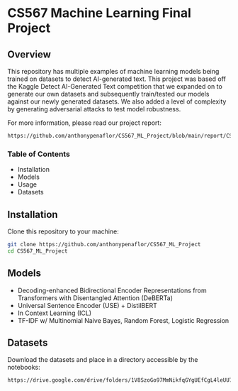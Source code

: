 # CS567 Machine Learning Final Project

## Overview
This repository has multiple examples of machine learning models being trained on datasets to detect AI-generated text. 
This project was based off the Kaggle Detect AI-Generated Text competition that we expanded on to generate our own datasets and subsequently train/tested our models against our newly generated datasets. We also added a level of complexity by generating
adversarial attacks to test model robustness.

For more information, please read our project report:
```bash
https://github.com/anthonypenaflor/CS567_ML_Project/blob/main/report/CSCI_567_ML_Project_Report.pdf
```

### Table of Contents
- Installation
- Models
- Usage
- Datasets

## Installation
Clone this repository to your machine:
```bash
git clone https://github.com/anthonypenaflor/CS567_ML_Project
cd CS567_ML_Project
```

## Models
- Decoding-enhanced Bidirectional Encoder Representations from Transformers with Disentangled Attention (DeBERTa)
- Universal Sentence Encoder (USE) + DistilBERT
- In Context Learning (ICL)
- TF-IDF w/ Multinomial Naive Bayes, Random Forest, Logistic Regression

## Datasets
Download the datasets and place in a directory accessible by the notebooks:
```bash
https://drive.google.com/drive/folders/1V8SzoGo97MmNikfqGYgUEfCgL4leUU71?usp=sharing
```


